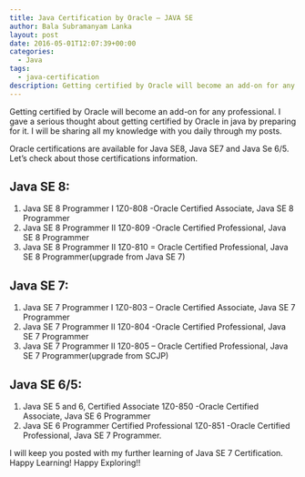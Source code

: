 ```yaml
---
title: Java Certification by Oracle – JAVA SE
author: Bala Subramanyam Lanka
layout: post
date: 2016-05-01T12:07:39+00:00
categories:
  - Java
tags:
  - java-certification
description: Getting certified by Oracle will become an add-on for any professional. I gave a serious thought about getting certified by Oracle in java by preparing for it.
---
```

Getting certified by Oracle will become an add-on for any professional. I gave a serious thought about getting certified by Oracle in java by preparing for it. I will be sharing all my knowledge with you daily through my posts. 

Oracle certifications are available for Java SE8, Java SE7 and Java Se 6/5. Let&#8217;s check about those certifications information.

## Java SE 8:

  1. Java SE 8 Programmer I 1Z0-808 -Oracle Certified Associate, Java SE 8 Programmer
  2. Java SE 8 Programmer II 1Z0-809 -Oracle Certified Professional, Java SE 8 Programmer
  3. Java SE 8 Programmer II 1Z0-810 = Oracle Certified Professional, Java SE 8 Programmer(upgrade from Java SE 7)

## Java SE 7:

  1. Java SE 7 Programmer I 1Z0-803 &#8211; Oracle Certified Associate, Java SE 7 Programmer
  2. Java SE 7 Programmer II 1Z0-804 -Oracle Certified Professional, Java SE 7 Programmer
  3. Java SE 7 Programmer II 1Z0-805 &#8211; Oracle Certified Professional, Java SE 7 Programmer(upgrade from SCJP)

## Java SE 6/5:

  1. Java SE 5 and 6, Certified Associate 1Z0-850 -Oracle Certified Associate, Java SE 6 Programmer
  2. Java SE 6 Programmer Certified Professional 1Z0-851 -Oracle Certified Professional, Java SE 7 Programmer.

I will keep you posted with my further learning of Java SE 7 Certification. Happy Learning! Happy Exploring!!